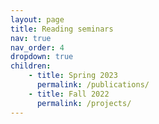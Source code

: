 ```yaml
---
layout: page
title: Reading seminars
nav: true
nav_order: 4
dropdown: true
children: 
    - title: Spring 2023
      permalink: /publications/
    - title: Fall 2022
      permalink: /projects/
---
```

